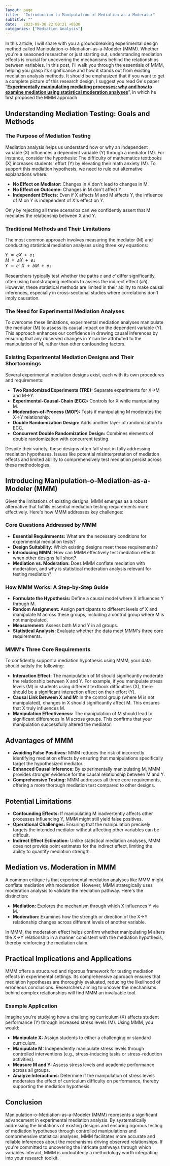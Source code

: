 ```yaml
---
layout: page
title:  "Introduction to Manipulation-of-Mediation-as-a-Moderator"
subtitle: ""
date:   2023-09-30 22:00:21 +0530
categories: ["Mediation Analysis"]
---
```



<p>In this article, I will share with you a groundbreaking experimental design method called Manipulation-o-Mediation-as-a-Modeler (MMM). Whether you're a seasoned researcher or just starting out, understanding mediation effects is crucial for uncovering the mechanisms behind the relationships between variables. In this post, I'll walk you through the essentials of MMM, helping you grasp its significance and how it stands out from existing mediation analysis methods. It should be emphasized that if you want to get a complete picture of this research design, I suggest you read Ge's paper “<b><a href="https://doi.org/10.1016/j.jesp.2023.104507">Experimentally manipulating mediating processes: why and how to examine mediation using statistical moderation analyses</a></b>”, in which he first proposed the MMM approach</p>

<h2><strong>Understanding Mediation Testing: Goals and Methods</strong></h2>

<h3><strong>The Purpose of Mediation Testing</strong></h3>
<p>Mediation analysis helps us understand how or why an independent variable (X) influences a dependent variable (Y) through a mediator (M). For instance, consider the hypothesis: The difficulty of mathematics textbooks (X) increases students' effort (Y) by elevating their math anxiety (M). To support this mediation hypothesis, we need to rule out alternative explanations where:</p>
<ul>
  <li><strong>No Effect on Mediator:</strong> Changes in X don't lead to changes in M.</li>
  <li><strong>No Effect on Outcome:</strong> Changes in M don't affect Y.</li>
  <li><strong>Independent Effects:</strong> Even if X affects M and M affects Y, the influence of M on Y is independent of X's effect on Y.</li>
</ul>
<p>Only by rejecting all three scenarios can we confidently assert that M mediates the relationship between X and Y.</p>

<h3><strong>Traditional Methods and Their Limitations</strong></h3>
<p>The most common approach involves measuring the mediator (M) and conducting statistical mediation analyses using three key equations:</p>
<pre>
𝑌 = 𝑐𝑋 + 𝑒₁
𝑀 = 𝑎𝑋 + 𝑒₂
𝑌 = 𝑐′𝑋 + 𝑏𝑀 + 𝑒₃
</pre>
<p>Researchers typically test whether the paths 𝑐 and 𝑐′ differ significantly, often using bootstrapping methods to assess the indirect effect (𝑎𝑏). However, these statistical methods are limited in their ability to make causal inferences, especially in cross-sectional studies where correlations don't imply causation.</p>

<h3><strong>The Need for Experimental Mediation Analyses</strong></h3>
<p>To overcome these limitations, experimental mediation analyses manipulate the mediator (M) to assess its causal impact on the dependent variable (Y). This approach enhances our confidence in drawing causal inferences by ensuring that any observed changes in Y can be attributed to the manipulation of M, rather than other confounding factors.</p>

<h3><strong>Existing Experimental Mediation Designs and Their Shortcomings</strong></h3>
<p>Several experimental mediation designs exist, each with its own procedures and requirements:</p>
<ul>
  <li><strong>Two Randomized Experiments (TRE):</strong> Separate experiments for X→M and M→Y.</li>
  <li><strong>Experimental-Causal-Chain (ECC):</strong> Controls for X while manipulating M.</li>
  <li><strong>Moderation-of-Process (MOP):</strong> Tests if manipulating M moderates the X→Y relationship.</li>
  <li><strong>Double Randomization Design:</strong> Adds another layer of randomization to ECC.</li>
  <li><strong>Concurrent Double Randomization Design:</strong> Combines elements of double randomization with concurrent testing.</li>
</ul>
<p>Despite their variety, these designs often fall short in fully addressing mediation hypotheses. Issues like potential misinterpretation of mediation effects and limited ability to comprehensively test mediation persist across these methodologies.</p>

<h2><strong>Introducing Manipulation-o-Mediation-as-a-Modeler (MMM)</strong></h2>
<p>Given the limitations of existing designs, MMM emerges as a robust alternative that fulfills essential mediation testing requirements more effectively. Here's how MMM addresses key challenges:</p>

<h3><strong>Core Questions Addressed by MMM</strong></h3>
<ul>
  <li><strong>Essential Requirements:</strong> What are the necessary conditions for experimental mediation tests?</li>
  <li><strong>Design Suitability:</strong> Which existing designs meet these requirements?</li>
  <li><strong>Introducing MMM:</strong> How can MMM effectively test mediation effects when other designs fall short?</li>
  <li><strong>Mediation vs. Moderation:</strong> Does MMM conflate mediation with moderation, and why is statistical moderation analysis relevant for testing mediation?</li>
</ul>

<h3><strong>How MMM Works: A Step-by-Step Guide</strong></h3>
<ul>
  <li><strong>Formulate the Hypothesis:</strong> Define a causal model where X influences Y through M.</li>
  <li><strong>Random Assignment:</strong> Assign participants to different levels of X and manipulate M across these groups, including a control group where M is not manipulated.</li>
  <li><strong>Measurement:</strong> Assess both M and Y in all groups.</li>
  <li><strong>Statistical Analysis:</strong> Evaluate whether the data meet MMM's three core requirements.</li>
</ul>

<h3><strong>MMM's Three Core Requirements</strong></h3>
<p>To confidently support a mediation hypothesis using MMM, your data should satisfy the following:</p>
<ul>
  <li><strong>Interaction Effect:</strong> The manipulation of M should significantly moderate the relationship between X and Y. For example, if you manipulate stress levels (M) in students using different textbook difficulties (X), there should be a significant interaction effect on their effort (Y).</li>
  <li><strong>Causal Link Between X and M:</strong> In the control group (where M is not manipulated), changes in X should significantly affect M. This ensures that X truly influences M.</li>
  <li><strong>Manipulation Effectiveness:</strong> The manipulation of M should lead to significant differences in M across groups. This confirms that your manipulation successfully altered the mediator.</li>
</ul>

<h2><strong>Advantages of MMM</strong></h2>
<ul>
  <li><strong>Avoiding False Positives:</strong> MMM reduces the risk of incorrectly identifying mediation effects by ensuring that manipulations specifically target the hypothesized mediator.</li>
  <li><strong>Enhanced Causal Inference:</strong> By experimentally manipulating M, MMM provides stronger evidence for the causal relationship between M and Y.</li>
  <li><strong>Comprehensive Testing:</strong> MMM addresses all three core requirements, offering a more thorough mediation test compared to other designs.</li>
</ul>

<h2><strong>Potential Limitations</strong></h2>
<ul>
  <li><strong>Confounding Effects:</strong> If manipulating M inadvertently affects other processes influencing Y, MMM might still yield false positives.</li>
  <li><strong>Operational Challenges:</strong> Ensuring that the manipulation precisely targets the intended mediator without affecting other variables can be difficult.</li>
  <li><strong>Indirect Effect Estimation:</strong> Unlike statistical mediation analyses, MMM does not provide point estimates for the indirect effect, limiting the ability to quantify mediation strength.</li>
</ul>

<h2><strong>Mediation vs. Moderation in MMM</strong></h2>
<p>A common critique is that experimental mediation analyses like MMM might conflate mediation with moderation. However, MMM strategically uses moderation analysis to validate the mediation pathway. Here's the distinction:</p>
<ul>
  <li><strong>Mediation:</strong> Explores the mechanism through which X influences Y via M.</li>
  <li><strong>Moderation:</strong> Examines how the strength or direction of the X→Y relationship changes across different levels of another variable.</li>
</ul>
<p>In MMM, the moderation effect helps confirm whether manipulating M alters the X→Y relationship in a manner consistent with the mediation hypothesis, thereby reinforcing the mediation claim.</p>

<h2><strong>Practical Implications and Applications</strong></h2>
<p>MMM offers a structured and rigorous framework for testing mediation effects in experimental settings. Its comprehensive approach ensures that mediation hypotheses are thoroughly evaluated, reducing the likelihood of erroneous conclusions. Researchers aiming to uncover the mechanisms behind complex relationships will find MMM an invaluable tool.</p>

<h3><strong>Example Application</strong></h3>
<p>Imagine you're studying how a challenging curriculum (X) affects student performance (Y) through increased stress levels (M). Using MMM, you would:</p>
<ul>
  <li><strong>Manipulate X:</strong> Assign students to either a challenging or standard curriculum.</li>
  <li><strong>Manipulate M:</strong> Independently manipulate stress levels through controlled interventions (e.g., stress-inducing tasks or stress-reduction activities).</li>
  <li><strong>Measure M and Y:</strong> Assess stress levels and academic performance across all groups.</li>
  <li><strong>Analyze Interactions:</strong> Determine if the manipulation of stress levels moderates the effect of curriculum difficulty on performance, thereby supporting the mediation hypothesis.</li>
</ul>

<h2><strong>Conclusion</strong></h2>
<p>Manipulation-o-Mediation-as-a-Modeler (MMM) represents a significant advancement in experimental mediation analysis. By systematically addressing the limitations of existing designs and ensuring rigorous testing of mediation hypotheses through controlled manipulations and comprehensive statistical analyses, MMM facilitates more accurate and reliable inferences about the mechanisms driving observed relationships. If you're committed to uncovering the intricate pathways through which variables interact, MMM is undoubtedly a methodology worth integrating into your research toolkit.</p>

